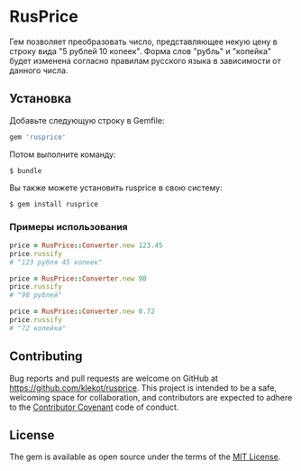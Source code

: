 # RusPrice

Гем позволяет преобразовать число, представляющее некую цену в строку вида "5 рублей 10 копеек". Форма слов "рубль" и "копейка" будет изменена согласно правилам русского языка в зависимости от данного числа.

## Установка

Добавьте следующую строку в Gemfile:

```ruby
gem 'rusprice'
```

Потом выполните команду:

    $ bundle

Вы также можете установить rusprice в свою систему:

    $ gem install rusprice

### Примеры использования
```ruby
price = RusPrice::Converter.new 123.45
price.russify
# "123 рубля 45 копеек"

price = RusPrice::Converter.new 98
price.russify
# "98 рублей"

price = RusPrice::Converter.new 0.72
price.russify
# "72 копейки"
```

## Contributing

Bug reports and pull requests are welcome on GitHub at https://github.com/klekot/rusprice. This project is intended to be a safe, welcoming space for collaboration, and contributors are expected to adhere to the [Contributor Covenant](http://contributor-covenant.org) code of conduct.

## License

The gem is available as open source under the terms of the [MIT License](http://opensource.org/licenses/MIT).
